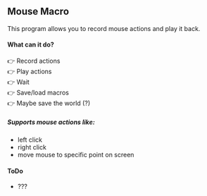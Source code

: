 ## Mouse Macro
This program allows you to record mouse actions and play it back.

#### What can it do?
👉 Record actions \
👉 Play actions \
👉 Wait \
👉 Save/load macros \
👉 Maybe save the world (?) 

##### Supports mouse actions like:
- left click
- right click
- move mouse to specific point on screen

#### ToDo
- ???
